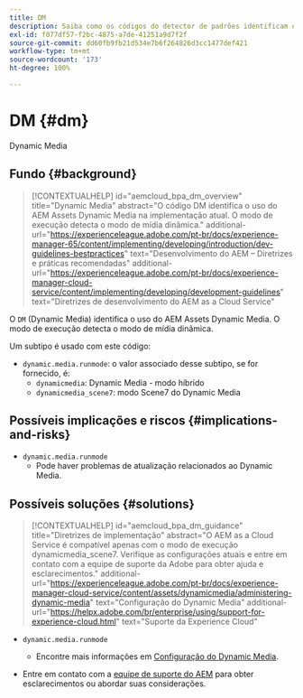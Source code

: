 ```yaml
---
title: DM
description: Saiba como os códigos do detector de padrões identificam o uso do AEM Assets Dynamic Media.
exl-id: f077df57-f2bc-4875-a7de-41251a9d7f2f
source-git-commit: dd60fb9fb21d534e7b6f264826d3cc1477def421
workflow-type: tm+mt
source-wordcount: '173'
ht-degree: 100%

---
```


# DM {#dm}

Dynamic Media

## Fundo {#background}

>[!CONTEXTUALHELP]
>id="aemcloud_bpa_dm_overview"
>title="Dynamic Media"
>abstract="O código DM identifica o uso do AEM Assets Dynamic Media na implementação atual. O modo de execução detecta o modo de mídia dinâmica."
>additional-url="https://experienceleague.adobe.com/pt-br/docs/experience-manager-65/content/implementing/developing/introduction/dev-guidelines-bestpractices" text="Desenvolvimento do AEM – Diretrizes e práticas recomendadas"
>additional-url="https://experienceleague.adobe.com/pt-br/docs/experience-manager-cloud-service/content/implementing/developing/development-guidelines" text="Diretrizes de desenvolvimento do AEM as a Cloud Service"

O `DM` (Dynamic Media) identifica o uso do AEM Assets Dynamic Media. O modo de execução detecta o modo de mídia dinâmica.

Um subtipo é usado com este código:

* `dynamic.media.runmode`: o valor associado desse subtipo, se for fornecido, é:
   * `dynamicmedia`: Dynamic Media - modo híbrido
   * `dynamicmedia_scene7`: modo Scene7 do Dynamic Media

## Possíveis implicações e riscos {#implications-and-risks}

* `dynamic.media.runmode`
   * Pode haver problemas de atualização relacionados ao Dynamic Media.

## Possíveis soluções {#solutions}

>[!CONTEXTUALHELP]
>id="aemcloud_bpa_dm_guidance"
>title="Diretrizes de implementação"
>abstract="O AEM as a Cloud Service é compatível apenas com o modo de execução dynamicmedia_scene7. Verifique as configurações atuais e entre em contato com a equipe de suporte da Adobe para obter ajuda e esclarecimentos."
>additional-url="https://experienceleague.adobe.com/pt-br/docs/experience-manager-cloud-service/content/assets/dynamicmedia/administering-dynamic-media" text="Configuração do Dynamic Media"
>additional-url="https://helpx.adobe.com/br/enterprise/using/support-for-experience-cloud.html" text="Suporte da Experience Cloud"


* `dynamic.media.runmode`
   * Encontre mais informações em [Configuração do Dynamic Media](https://experienceleague.adobe.com/pt-br/docs/experience-manager-cloud-service/content/assets/dynamicmedia/administering-dynamic-media).

* Entre em contato com a [equipe de suporte do AEM](https://helpx.adobe.com/br/enterprise/using/support-for-experience-cloud.html) para obter esclarecimentos ou abordar suas considerações.
